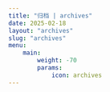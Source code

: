 ```yaml
---
title: "归档 | archives"
date: 2025-02-18
layout: "archives"
slug: "archives"
menu:
    main:
        weight: -70
        params: 
            icon: archives
---
```

